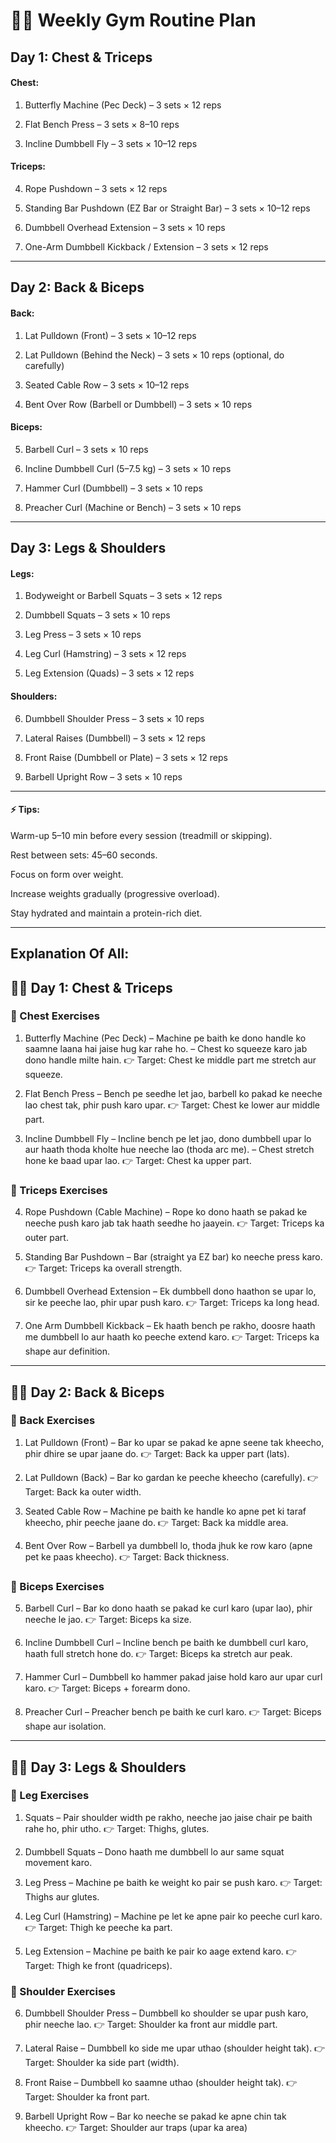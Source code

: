 # 🏋️‍♂️ Weekly Gym Routine Plan

## Day 1: Chest & Triceps

#### Chest:

1. Butterfly Machine (Pec Deck) – 3 sets × 12 reps


2. Flat Bench Press – 3 sets × 8–10 reps


3. Incline Dumbbell Fly – 3 sets × 10–12 reps



#### Triceps: 

4. Rope Pushdown – 3 sets × 12 reps

5. Standing Bar Pushdown (EZ Bar or Straight Bar) – 3 sets × 10–12 reps

6. Dumbbell Overhead Extension – 3 sets × 10 reps

7. One-Arm Dumbbell Kickback / Extension – 3 sets × 12 reps


---

## Day 2: Back & Biceps

#### Back:

1. Lat Pulldown (Front) – 3 sets × 10–12 reps


2. Lat Pulldown (Behind the Neck) – 3 sets × 10 reps (optional, do carefully)


3. Seated Cable Row – 3 sets × 10–12 reps


4. Bent Over Row (Barbell or Dumbbell) – 3 sets × 10 reps



#### Biceps: 

5. Barbell Curl – 3 sets × 10 reps

6. Incline Dumbbell Curl (5–7.5 kg) – 3 sets × 10 reps

7. Hammer Curl (Dumbbell) – 3 sets × 10 reps

8. Preacher Curl (Machine or Bench) – 3 sets × 10 reps


---

## Day 3: Legs & Shoulders

#### Legs:

1. Bodyweight or Barbell Squats – 3 sets × 12 reps


2. Dumbbell Squats – 3 sets × 10 reps


3. Leg Press – 3 sets × 10 reps


4. Leg Curl (Hamstring) – 3 sets × 12 reps


5. Leg Extension (Quads) – 3 sets × 12 reps



#### Shoulders: 

6. Dumbbell Shoulder Press – 3 sets × 10 reps

7. Lateral Raises (Dumbbell) – 3 sets × 12 reps

8. Front Raise (Dumbbell or Plate) – 3 sets × 12 reps

9. Barbell Upright Row – 3 sets × 10 reps

---

#### ⚡ Tips:

Warm-up 5–10 min before every session (treadmill or skipping).

Rest between sets: 45–60 seconds.

Focus on form over weight.

Increase weights gradually (progressive overload).

Stay hydrated and maintain a protein-rich diet.


---

## Explanation Of All:

## 🏋️‍♂️ Day 1: Chest & Triceps

### 🧠 Chest Exercises

1. Butterfly Machine (Pec Deck)
– Machine pe baith ke dono handle ko saamne laana hai jaise hug kar rahe ho.
– Chest ko squeeze karo jab dono handle milte hain.
👉 Target: Chest ke middle part me stretch aur squeeze.


2. Flat Bench Press
– Bench pe seedhe let jao, barbell ko pakad ke neeche lao chest tak, phir push karo upar.
👉 Target: Chest ke lower aur middle part.


3. Incline Dumbbell Fly
– Incline bench pe let jao, dono dumbbell upar lo aur haath thoda kholte hue neeche lao (thoda arc me).
– Chest stretch hone ke baad upar lao.
👉 Target: Chest ka upper part.


### 💪 Triceps Exercises

4. Rope Pushdown (Cable Machine)
– Rope ko dono haath se pakad ke neeche push karo jab tak haath seedhe ho jaayein.
👉 Target: Triceps ka outer part.


5. Standing Bar Pushdown
– Bar (straight ya EZ bar) ko neeche press karo.
👉 Target: Triceps ka overall strength.


6. Dumbbell Overhead Extension
– Ek dumbbell dono haathon se upar lo, sir ke peeche lao, phir upar push karo.
👉 Target: Triceps ka long head.


7. One Arm Dumbbell Kickback
– Ek haath bench pe rakho, doosre haath me dumbbell lo aur haath ko peeche extend karo.
👉 Target: Triceps ka shape aur definition.




---

## 🏋️‍♂️ Day 2: Back & Biceps

### 🧠 Back Exercises

1. Lat Pulldown (Front)
– Bar ko upar se pakad ke apne seene tak kheecho, phir dhire se upar jaane do.
👉 Target: Back ka upper part (lats).


2. Lat Pulldown (Back)
– Bar ko gardan ke peeche kheecho (carefully).
👉 Target: Back ka outer width.


3. Seated Cable Row
– Machine pe baith ke handle ko apne pet ki taraf kheecho, phir peeche jaane do.
👉 Target: Back ka middle area.


4. Bent Over Row
– Barbell ya dumbbell lo, thoda jhuk ke row karo (apne pet ke paas kheecho).
👉 Target: Back thickness.



### 💪 Biceps Exercises

5. Barbell Curl
– Bar ko dono haath se pakad ke curl karo (upar lao), phir neeche le jao.
👉 Target: Biceps ka size.


6. Incline Dumbbell Curl
– Incline bench pe baith ke dumbbell curl karo, haath full stretch hone do.
👉 Target: Biceps ka stretch aur peak.


7. Hammer Curl
– Dumbbell ko hammer pakad jaise hold karo aur upar curl karo.
👉 Target: Biceps + forearm dono.


8. Preacher Curl
– Preacher bench pe baith ke curl karo.
👉 Target: Biceps shape aur isolation.




---

## 🏋️‍♂️ Day 3: Legs & Shoulders

### 🦵 Leg Exercises

1. Squats
– Pair shoulder width pe rakho, neeche jao jaise chair pe baith rahe ho, phir utho.
👉 Target: Thighs, glutes.


2. Dumbbell Squats
– Dono haath me dumbbell lo aur same squat movement karo.


3. Leg Press
– Machine pe baith ke weight ko pair se push karo.
👉 Target: Thighs aur glutes.


4. Leg Curl (Hamstring)
– Machine pe let ke apne pair ko peeche curl karo.
👉 Target: Thigh ke peeche ka part.


5. Leg Extension
– Machine pe baith ke pair ko aage extend karo.
👉 Target: Thigh ke front (quadriceps).



### 🦾 Shoulder Exercises

6. Dumbbell Shoulder Press
– Dumbbell ko shoulder se upar push karo, phir neeche lao.
👉 Target: Shoulder ka front aur middle part.


7. Lateral Raise
– Dumbbell ko side me upar uthao (shoulder height tak).
👉 Target: Shoulder ka side part (width).


8. Front Raise
– Dumbbell ko saamne uthao (shoulder height tak).
👉 Target: Shoulder ka front part.


9. Barbell Upright Row
– Bar ko neeche se pakad ke apne chin tak kheecho.
👉 Target: Shoulder aur traps (upar ka area)
